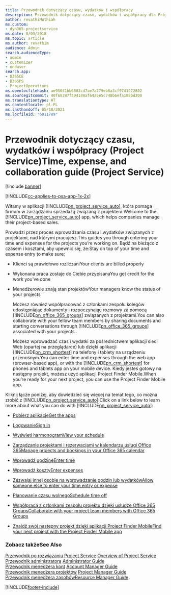 ```yaml
---
title: Przewodnik dotyczący czasu, wydatków i współpracy
description: Przewodnik dotyczący czasu, wydatków i współpracy dla Project Service
author: revathiMuthiah
ms.custom:
- dyn365-projectservice
ms.date: 8/03/2018
ms.topic: article
ms.author: revathim
audience: Admin
search.audienceType:
- admin
- customizer
- enduser
search.app:
- D365CE
- D365PS
- ProjectOperations
ms.openlocfilehash: ae95041bb6883cd7ae7a779eb6a3cf9741572802
ms.sourcegitcommit: 40f68387f594180af64a5e5c748b6efa188bd300
ms.translationtype: HT
ms.contentlocale: pl-PL
ms.lasthandoff: 05/10/2021
ms.locfileid: "6011789"
---
```

# <a name="time-expense-and-collaboration-guide-project-service"></a><span data-ttu-id="c9a19-103">Przewodnik dotyczący czasu, wydatków i współpracy (Project Service)</span><span class="sxs-lookup"><span data-stu-id="c9a19-103">Time, expense, and collaboration guide (Project Service)</span></span>

[!include [banner](../includes/psa-now-project-operations.md)]

[!INCLUDE[cc-applies-to-psa-app-1x-2x](../includes/cc-applies-to-psa-app-1x-2x.md)]

<span data-ttu-id="c9a19-104">Witamy w aplikacji [!INCLUDE[pn_project_service_auto](../includes/pn-project-service-auto.md)], która pomaga firmom w zarządzaniu sprzedażą związaną z projektem.</span><span class="sxs-lookup"><span data-stu-id="c9a19-104">Welcome to the [!INCLUDE[pn_project_service_auto](../includes/pn-project-service-auto.md)] app, which helps companies manage their project-based sales.</span></span> 
  
 <span data-ttu-id="c9a19-105">Prowadzi przez proces wprowadzania czasu i wydatków związanych z projektami, nad którymi pracujesz.</span><span class="sxs-lookup"><span data-stu-id="c9a19-105">This guides you through entering your time and expenses for the projects you’re working on.</span></span> <span data-ttu-id="c9a19-106">Bądź na bieżąco z czasem i kosztami, aby upewnić się, że:</span><span class="sxs-lookup"><span data-stu-id="c9a19-106">Stay on top of your time and expense entry to make sure:</span></span>  
  
- <span data-ttu-id="c9a19-107">Klienci są prawidłowo rozliczani</span><span class="sxs-lookup"><span data-stu-id="c9a19-107">Your clients are billed properly</span></span>  
  
- <span data-ttu-id="c9a19-108">Wykonana praca zostaje do Ciebie przypisana</span><span class="sxs-lookup"><span data-stu-id="c9a19-108">You get credit for the work you’ve done</span></span>  
  
- <span data-ttu-id="c9a19-109">Menedżerowie znają stan projektów</span><span class="sxs-lookup"><span data-stu-id="c9a19-109">Your managers know the status of your projects</span></span>  
  
  <span data-ttu-id="c9a19-110">Możesz również współpracować z członkami zespołu kolegów udostępniając dokumenty i rozpoczynając rozmowy za pomocą [!INCLUDE[pn_office_365_groups](../includes/pn-office-365-groups.md)] związanych z projektami.</span><span class="sxs-lookup"><span data-stu-id="c9a19-110">You can also collaborate with your fellow team members by sharing documents and starting conversations through [!INCLUDE[pn_office_365_groups](../includes/pn-office-365-groups.md)] associated with your projects.</span></span>  
  
  <span data-ttu-id="c9a19-111">Możesz wprowadzać czas i wydatki za pośrednictwem aplikacji sieci Web (opartej na przeglądarce) lub dzięki aplikacji [!INCLUDE[pn_crm_shortest](../includes/pn-crm-shortest.md)] na telefony i tablety na urządzeniu przenośnym.</span><span class="sxs-lookup"><span data-stu-id="c9a19-111">You can enter time and expenses through the web app (browser-based app), or with the [!INCLUDE[pn_crm_shortest](../includes/pn-crm-shortest.md)] for phones and tablets app on your mobile device.</span></span> <span data-ttu-id="c9a19-112">Kiedy jesteś gotowy na następny projekt, możesz użyć aplikacji Project Finder Mobile.</span><span class="sxs-lookup"><span data-stu-id="c9a19-112">When you’re ready for your next project, you can use the Project Finder Mobile app.</span></span>  
  
<span data-ttu-id="c9a19-113">Kliknij łącze poniżej, aby dowiedzieć się więcej na temat tego, co można zrobić z [!INCLUDE[pn_project_service_auto](../includes/pn-project-service-auto.md)]:</span><span class="sxs-lookup"><span data-stu-id="c9a19-113">Click on a link below to learn more about what you can do with [!INCLUDE[pn_project_service_auto](../includes/pn-project-service-auto.md)]:</span></span>  
  
-   [<span data-ttu-id="c9a19-114">Pobierz aplikacje</span><span class="sxs-lookup"><span data-stu-id="c9a19-114">Get the apps</span></span>](../psa/get-apps.md)  
  
-   [<span data-ttu-id="c9a19-115">Logowanie</span><span class="sxs-lookup"><span data-stu-id="c9a19-115">Sign in</span></span>](../psa/sign-in.md)  
  
-   [<span data-ttu-id="c9a19-116">Wyświetl harmonogram</span><span class="sxs-lookup"><span data-stu-id="c9a19-116">View your schedule</span></span>](../psa/view-schedule.md)  
  
-   [<span data-ttu-id="c9a19-117">Zarządzanie projektami i rezerwacjami w kalendarzu usługi Office 365</span><span class="sxs-lookup"><span data-stu-id="c9a19-117">Manage projects and bookings in your Office 365 calendar</span></span>](../psa/manage-project-bookings-office-365-calendar.md)  
  
-   [<span data-ttu-id="c9a19-118">Wprowadź godzinę</span><span class="sxs-lookup"><span data-stu-id="c9a19-118">Enter time</span></span>](../psa/enter-time.md)  
  
-   [<span data-ttu-id="c9a19-119">Wprowadź koszty</span><span class="sxs-lookup"><span data-stu-id="c9a19-119">Enter expenses</span></span>](../psa/enter-expenses.md)  
  
-   [<span data-ttu-id="c9a19-120">Zezwalaj innej osobie na wprowadzanie godzin lub wydatków</span><span class="sxs-lookup"><span data-stu-id="c9a19-120">Allow someone else to enter your time entry or expense</span></span>](../psa/allow-someone-else-enter-time-entry-expense.md)  
  
-   [<span data-ttu-id="c9a19-121">Planowanie czasu wolnego</span><span class="sxs-lookup"><span data-stu-id="c9a19-121">Schedule time off</span></span>](../psa/schedule-time-off.md)  
  
-   [<span data-ttu-id="c9a19-122">Współpraca z członkami zespołu projektu dzięki usłudze Office 365 Groups</span><span class="sxs-lookup"><span data-stu-id="c9a19-122">Collaborate with your project team members with Office 365 Groups</span></span>](../psa/collaborate-project-team-members-office-365-groups.md)  
  
-   [<span data-ttu-id="c9a19-123">Znajdź swój następny projekt dzięki aplikacji Project Finder Mobile</span><span class="sxs-lookup"><span data-stu-id="c9a19-123">Find your next project with the Project Finder Mobile app</span></span>](../psa/find-next-project-finder-mobile-app.md)  
  
### <a name="see-also"></a><span data-ttu-id="c9a19-124">Zobacz także</span><span class="sxs-lookup"><span data-stu-id="c9a19-124">See Also</span></span>  
 <span data-ttu-id="c9a19-125">[Przewodnik po rozwiązaniu Project Service](../psa/overview.md) </span><span class="sxs-lookup"><span data-stu-id="c9a19-125">[Overview of Project Service](../psa/overview.md) </span></span>  
 <span data-ttu-id="c9a19-126">[Przewodnik administratora](../psa/admin-guide.md) </span><span class="sxs-lookup"><span data-stu-id="c9a19-126">[Administrator Guide](../psa/admin-guide.md) </span></span>  
 <span data-ttu-id="c9a19-127">[Przewodnik menedżera kont](../psa/account-manager-guide.md) </span><span class="sxs-lookup"><span data-stu-id="c9a19-127">[Account Manager Guide](../psa/account-manager-guide.md) </span></span>  
 <span data-ttu-id="c9a19-128">[Przewodnik menedżera projektów](../psa/project-manager-guide.md) </span><span class="sxs-lookup"><span data-stu-id="c9a19-128">[Project Manager Guide](../psa/project-manager-guide.md) </span></span>  
 [<span data-ttu-id="c9a19-129">Przewodnik menedżera zasobów</span><span class="sxs-lookup"><span data-stu-id="c9a19-129">Resource Manager Guide</span></span>](../psa/resource-manager-guide.md)   


[!INCLUDE[footer-include](../includes/footer-banner.md)]